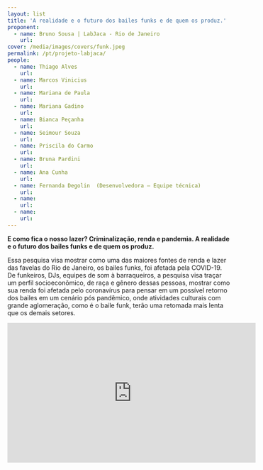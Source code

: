 ```yaml
---
layout: list
title: 'A realidade e o futuro dos bailes funks e de quem os produz.'
proponent:
  - name: Bruno Sousa | LabJaca - Rio de Janeiro
    url: 
cover: /media/images/covers/funk.jpeg
permalink: /pt/projeto-labjaca/
people:
  - name: Thiago Alves
    url: 
  - name: Marcos Vinicius
    url: 
  - name: Mariana de Paula
    url: 
  - name: Mariana Gadino
    url: 
  - name: Bianca Peçanha
    url: 
  - name: Seimour Souza
    url: 
  - name: Priscila do Carmo
    url: 
  - name: Bruna Pardini
    url: 
  - name: Ana Cunha
    url: 
  - name: Fernanda Degolin  (Desenvolvedora – Equipe técnica)
    url: 
  - name: 
    url: 
  - name: 
    url: 
---
```


**E como fica o nosso lazer? Criminalização, renda e pandemia. A realidade e o futuro dos bailes funks e de quem os produz.**


Essa pesquisa visa mostrar como uma das maiores fontes de renda e lazer das favelas do Rio de Janeiro, os bailes funks, foi afetada pela COVID-19. De funkeiros, DJs, equipes de som à barraqueiros, a pesquisa visa traçar um perfil socioeconômico, de raça e gênero dessas pessoas, mostrar como sua renda foi afetada pelo coronavírus para pensar em um possível retorno dos bailes em um cenário pós pandêmico, onde atividades culturais com grande aglomeração, como é o baile funk, terão uma retomada mais lenta que os demais setores.
  
<div class="video-wrapper video-wrapper-16x9">
<iframe width="560" height="315" src="https://www.youtube.com/embed/ttBaJJibHL8" frameborder="0" allow="accelerometer; autoplay; encrypted-media; gyroscope; picture-in-picture" allowfullscreen></iframe></div>